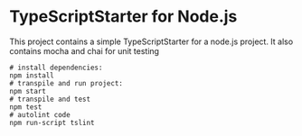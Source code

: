 # TypeScriptStarter for Node.js

This project contains a simple TypeScriptStarter for a node.js project. It also contains mocha and chai for unit testing

```
# install dependencies:
npm install
# transpile and run project:
npm start
# transpile and test
npm test
# autolint code
npm run-script tslint
```
